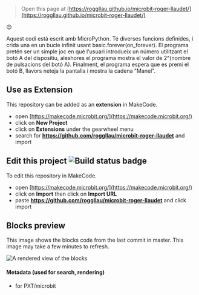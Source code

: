 
> Open this page at [https://roggllau.github.io/microbit-roger-llaudet/](https://roggllau.github.io/microbit-roger-llaudet/)

😊

Aquest codi està escrit amb MicroPython. Té diverses funcions definides, i crida una en un bucle infinit usant basic.forever(on_forever). El programa pretén ser un simple joc en què l'usuari introdueix un número utilitzant el botó A del dispositiu, aleshores el programa mostra el valor de 2^(nombre de pulsacions del botó A). Finalment, el programa espera que es premi el botó B, llavors neteja la pantalla i mostra la cadena "Manel".

## Use as Extension

This repository can be added as an **extension** in MakeCode.

* open [https://makecode.microbit.org/](https://makecode.microbit.org/)
* click on **New Project**
* click on **Extensions** under the gearwheel menu
* search for **https://github.com/roggllau/microbit-roger-llaudet** and import

## Edit this project ![Build status badge](https://github.com/roggllau/microbit-roger-llaudet/workflows/MakeCode/badge.svg)

To edit this repository in MakeCode.

* open [https://makecode.microbit.org/](https://makecode.microbit.org/)
* click on **Import** then click on **Import URL**
* paste **https://github.com/roggllau/microbit-roger-llaudet** and click import

## Blocks preview

This image shows the blocks code from the last commit in master.
This image may take a few minutes to refresh.

![A rendered view of the blocks](https://github.com/roggllau/microbit-roger-llaudet/raw/master/.github/makecode/blocks.png)

#### Metadata (used for search, rendering)

* for PXT/microbit
<script src="https://makecode.com/gh-pages-embed.js"></script><script>makeCodeRender("{{ site.makecode.home_url }}", "{{ site.github.owner_name }}/{{ site.github.repository_name }}");</script>
